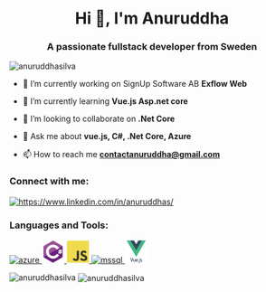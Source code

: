 <h1 align="center">Hi 👋, I'm Anuruddha</h1>
<h3 align="center">A passionate fullstack developer from Sweden</h3>

<p align="left"> <img src="https://komarev.com/ghpvc/?username=anuruddhasilva&label=Profile%20views&color=0e75b6&style=flat" alt="anuruddhasilva" /> </p>

- 🔭 I’m currently working on SignUp Software AB **Exflow Web**

- 🌱 I’m currently learning **Vue.js Asp.net core**

- 👯 I’m looking to collaborate on **.Net Core**

- 💬 Ask me about **vue.js, C#, .Net Core, Azure**

- 📫 How to reach me **contactanuruddha@gmail.com**

<h3 align="left">Connect with me:</h3>
<p align="left">
<a href="https://linkedin.com/in/https://www.linkedin.com/in/anuruddhas/" target="blank"><img align="center" src="https://raw.githubusercontent.com/rahuldkjain/github-profile-readme-generator/master/src/images/icons/Social/linked-in-alt.svg" alt="https://www.linkedin.com/in/anuruddhas/" height="30" width="40" /></a>
</p>

<h3 align="left">Languages and Tools:</h3>
<p align="left"> <a href="https://azure.microsoft.com/en-in/" target="_blank" rel="noreferrer"> <img src="https://www.vectorlogo.zone/logos/microsoft_azure/microsoft_azure-icon.svg" alt="azure" width="40" height="40"/> </a> <a href="https://www.w3schools.com/cs/" target="_blank" rel="noreferrer"> <img src="https://raw.githubusercontent.com/devicons/devicon/master/icons/csharp/csharp-original.svg" alt="csharp" width="40" height="40"/> </a> <a href="https://developer.mozilla.org/en-US/docs/Web/JavaScript" target="_blank" rel="noreferrer"> <img src="https://raw.githubusercontent.com/devicons/devicon/master/icons/javascript/javascript-original.svg" alt="javascript" width="40" height="40"/> </a> <a href="https://www.microsoft.com/en-us/sql-server" target="_blank" rel="noreferrer"> <img src="https://www.svgrepo.com/show/303229/microsoft-sql-server-logo.svg" alt="mssql" width="40" height="40"/> </a> <a href="https://vuejs.org/" target="_blank" rel="noreferrer"> <img src="https://raw.githubusercontent.com/devicons/devicon/master/icons/vuejs/vuejs-original-wordmark.svg" alt="vuejs" width="40" height="40"/> </a> </p>

<p><img align="left" src="https://github-readme-stats.vercel.app/api/top-langs?username=anuruddhasilva&show_icons=true&locale=en&layout=compact" alt="anuruddhasilva" /></p>

<p>&nbsp;<img align="center" src="https://github-readme-stats.vercel.app/api?username=anuruddhasilva&show_icons=true&locale=en" alt="anuruddhasilva" /></p>
